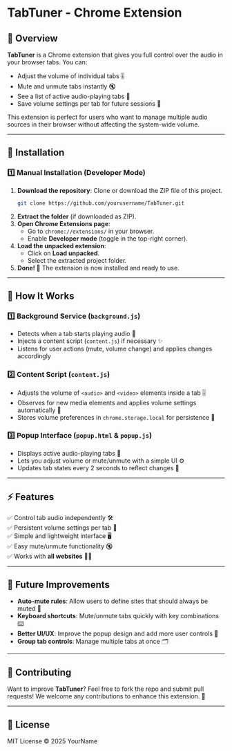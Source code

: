# TabTuner - Chrome Extension

## 🚀 Overview

**TabTuner** is a Chrome extension that gives you full control over the audio in your browser tabs. You can:

- Adjust the volume of individual tabs 🎚️
- Mute and unmute tabs instantly 🔇
- See a list of active audio-playing tabs 📝
- Save volume settings per tab for future sessions 💾

This extension is perfect for users who want to manage multiple audio sources in their browser without affecting the system-wide volume.

---

## 🔧 Installation

### 1️⃣ Manual Installation (Developer Mode)

1. **Download the repository**: Clone or download the ZIP file of this project.
   ```sh
   git clone https://github.com/yourusername/TabTuner.git
   ```
2. **Extract the folder** (if downloaded as ZIP).
3. **Open Chrome Extensions page**:
   - Go to `chrome://extensions/` in your browser.
   - Enable **Developer mode** (toggle in the top-right corner).
4. **Load the unpacked extension**:
   - Click on **Load unpacked**.
   - Select the extracted project folder.
5. **Done! 🎉** The extension is now installed and ready to use.

---

## 📜 How It Works

### 1️⃣ Background Service (`background.js`)

- Detects when a tab starts playing audio 🎵
- Injects a content script (`content.js`) if necessary ✨
- Listens for user actions (mute, volume change) and applies changes accordingly

### 2️⃣ Content Script (`content.js`)

- Adjusts the volume of `<audio>` and `<video>` elements inside a tab 🎚️
- Observes for new media elements and applies volume settings automatically 🔄
- Stores volume preferences in `chrome.storage.local` for persistence 💾

### 3️⃣ Popup Interface (`popup.html` & `popup.js`)

- Displays active audio-playing tabs 🎵
- Lets you adjust volume or mute/unmute with a simple UI ⚙️
- Updates tab states every 2 seconds to reflect changes 🔄

---

## ⚡ Features

✅ Control tab audio independently 🛠️  
✅ Persistent volume settings per tab 💾  
✅ Simple and lightweight interface 🖥️  
✅ Easy mute/unmute functionality 🔇  
✅ Works with **all websites** 🎥🎶

---

## 🚀 Future Improvements

- **Auto-mute rules**: Allow users to define sites that should always be muted 🔕
- **Keyboard shortcuts**: Mute/unmute tabs quickly with key combinations ⌨️
- **Better UI/UX**: Improve the popup design and add more user controls 🎨
- **Group tab controls**: Manage multiple tabs at once 🗂️

---

## 🤝 Contributing

Want to improve **TabTuner**? Feel free to fork the repo and submit pull requests! We welcome any contributions to enhance this extension. 🚀

---

## 📜 License

MIT License © 2025 YourName
